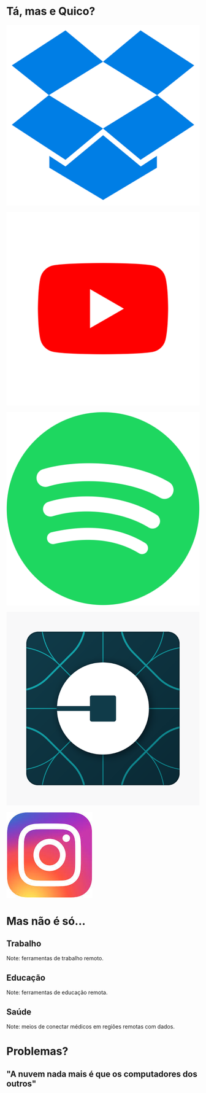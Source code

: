 # Tá, mas e Quico?


![Dropbox](images/dropbox.svg)


![Youtube](images/youtube.png)


![Spotify](images/spotify.png)


![Uber](images/uber.png)


![Insta](images/instagram.jpg)


# Mas não é só...


## Trabalho
Note: ferramentas de trabalho remoto.


## Educação
Note: ferramentas de educação remota.


## Saúde
Note: meios de conectar médicos em regiões remotas com dados.


# Problemas?


## "A nuvem nada mais é que os computadores dos outros"
